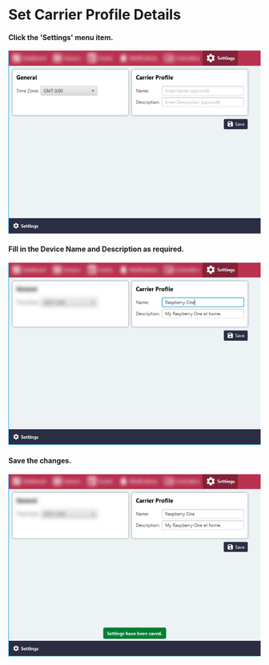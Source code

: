 # Set Carrier Profile Details

#### Click the 'Settings' menu item.

![Screenshot](../images/set-carrier-profile-details-1.png)

#### Fill in the Device Name and Description as required.

![Screenshot](../images/set-carrier-profile-details-2.png)

#### Save the changes.

![Screenshot](../images/set-carrier-profile-details-3.png)
